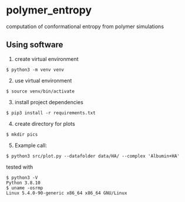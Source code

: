 # polymer_entropy
computation of conformational entropy from polymer simulations

## Using software

1. create virtual environment
```
$ python3 -m venv venv
```

2. use virtual environment
```
$ source venv/bin/activate
```

3. install project dependencies
```
$ pip3 install -r requirements.txt
```

4. create directory for plots
```
$ mkdir pics
```

5. Example call:
```
$ python3 src/plot.py --datafolder data/HA/ --complex 'Albumin+HA'
```

tested with
```
$ python3 -V
Python 3.8.10
$ uname -osrmp
Linux 5.4.0-90-generic x86_64 x86_64 GNU/Linux
```
